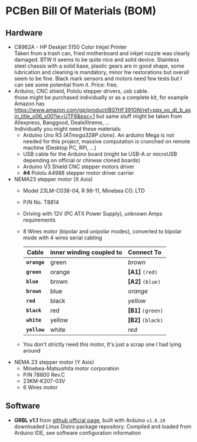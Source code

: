 # PCBen Bill Of Materials (BOM)
## Hardware
- C8962A - HP Deskjet 5150 Color Inkjet Printer<br>
  Taken from a trash can, fried motherboard and inkjet nozzle was clearly damaged. BTW it seems to be quite nice and
  solid device. Stainless steel chassis with a solid base, plastic gears are in good shape, some lubrication and
  cleaning is mandatory, minor hw restorations but overall seem to be fine.
  Black mark sensors and motors need few tests but I can see some potential from it. Price: free.
- Arduino, CNC shield, Pololu stepper drivers, usb cable.<br>
  those might be purchased individually or as a complete kit, for example Amazon has
  https://www.amazon.com/gp/product/B07HF391GN/ref=ppx_yo_dt_b_asin_title_o06_s00?ie=UTF8&psc=1
  but same stuff might be taken from Aliexpress, Banggood, DealeXtreme, ...<br>
  Individually you might need these materials:
    - Arduino Uno R3 _(ATmega328P clone)_. An arduino Mega is not needed for this project, massive
      computation is crunched on remote machine (Desktop PC, RPi, ...)
    - USB cable for the Arduino board (might be USB-A or microUSB depending on official or chinese
      cloned boards)
    - Arduino V3 Shield CNC stepper motors driver
    - __#4__ Pololu A4988 stepper motor driver carrier
- NEMA23 stepper motor (X Axis)
    - Model 23LM-C038-04, R 98-11, Minebea CO. LTD
    - P/N No. T8814
    - Driving with 12V (PC ATX Power Supply), unknown Amps requirements
    - 8 Wires motor (bipolar and unipolar modes), converted to bipolar mode with 4 wires serial cabling

        | Cable        | inner winding coupled to | Connect To          |
        | ------------ | ------------------------ | :------------------ |
        | **`orange`** | green                    |  _brown_            |
        | **`green`**  | orange                   |  **[A1]** `(red)`   |
        | **`blue`**   | brown                    |  **[A2]** `(blue)`  |
        | **`brown`**  | blue                     |  _orange_           |
        | **`red`**    | black                    |  _yellow_           |
        | **`black`**  | red                      |  **[B1]** `(green)` |
        | **`white`**  | yellow                   |  **[B2]** `(black)` |
        | **`yellow`** | white                    |   _red_             |
    - You don't strictly need _this_ motor, It's just a scrap one I had lying around
- NEMA 23 stepper motor (Y Axis)
    - Minebea-Matsushita motor corporation
    - P/N 78800 Rev.C
    - 23KM-K207-03V
    - 6 Wires  motor


## Software
- **GRBL v1.1** from [github official page](https://github.com/gnea/grbl), built with Arduino `v1.8.10`
    downloaded Linux Distro package repository. Compiled and loaded from Arduino IDE, see software
    configuration information
